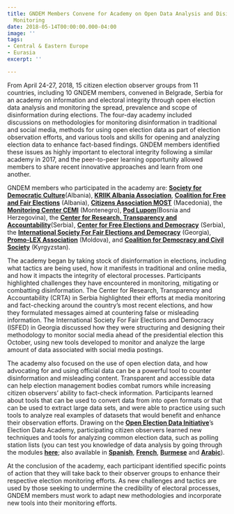 ```yaml
---
title: GNDEM Members Convene for Academy on Open Data Analysis and Disinformation
  Monitoring
date: 2018-05-14T00:00:00.000-04:00
image: ''
tags:
- Central & Eastern Europe
- Eurasia
excerpt: ''

---
```

From April 24-27, 2018, 15 citizen election observer groups from 11 countries, including 10 GNDEM members, convened in Belgrade, Serbia for an academy on information and electoral integrity through open election data analysis and monitoring the spread, prevalence and scope of disinformation during elections. The four-day academy included discussions on methodologies for monitoring disinformation in traditional and social media, methods for using open election data as part of election observation efforts, and various tools and skills for opening and analyzing election data to enhance fact-based findings. GNDEM members identified these issues as highly important to electoral integrity following a similar academy in 2017, and the peer-to-peer learning opportunity allowed members to share recent innovative approaches and learn from one another.

GNDEM members who participated in the academy are: [**Society for Democratic Culture**](http://www.zgjedhje.al/faqe.php?id=1&l2=115&l3=46)(Albania), [**KRIIK Albania Association**](https://www.facebook.com/kriik.al/), [**Coalition for Free and Fair Elections**](http://www.kzln.org.al/) (Albania), [**Citizens Association MOST**](http://most.org.mk/) (Macedonia), the [**Monitoring Center CEMI**](http://cemi.org.me/en/) (Montenegro), [**Pod Lupom**](http://podlupom.org/v2/en)(Bosnia and Herzegovina), the [**Center for Research, Transparency and Accountability**](http://crta.rs/)(Serbia), [**Center for Free Elections and Democracy**](http://www.cesid.rs/) (Serbia), the [**International Society For Fair Elections and Democracy**](http://isfed.ge/) (Georgia), [**Promo-LEX Association**](https://promolex.md/?lang=ro) (Moldova), and [**Coalition for Democracy and Civil Society**](http://coalition.kg/en/) (Kyrgyzstan).

The academy began by taking stock of disinformation in elections, including what tactics are being used, how it manifests in traditional and online media, and how it impacts the integrity of electoral processes. Participants highlighted challenges they have encountered in monitoring, mitigating or combatting disinformation. The Center for Research, Transparency and Accountability (CRTA) in Serbia highlighted their efforts at media monitoring and fact-checking around the country’s most recent elections, and how they formulated messages aimed at countering false or misleading information. The International Society For Fair Elections and Democracy (ISFED) in Georgia discussed how they were structuring and designing their methodology to monitor social media ahead of the presidential election this October, using new tools developed to monitor and analyze the large amount of data associated with social media postings.

The academy also focused on the use of open election data, and how advocating for and using official data can be a powerful tool to counter disinformation and misleading content. Transparent and accessible data can help election management bodies combat rumors while increasing citizen observers’ ability to fact-check information. Participants learned about tools that can be used to convert data from into open formats or that can be used to extract large data sets, and were able to practice using such tools to analyze real examples of datasets that would benefit and enhance their observation efforts. Drawing on the [**Open Election Data Initiative**](https://www.openelectiondata.net/en/)’s Election Data Academy, participating citizen observers learned new techniques and tools for analyzing common election data, such as polling station lists (you can test you knowledge of data analysis by going through the modules [**here**](https://openelectiondata.net/en/academy/); also available in [**Spanish**](https://openelectiondata.net/es/academy/), [**French**](https://openelectiondata.net/fr/academy/), [**Burmese**](https://openelectiondata.net/my/academy/) and [**Arabic**](https://openelectiondata.net/ar/academy/)).

At the conclusion of the academy, each participant identified specific points of action that they will take back to their observer groups to enhance their respective election monitoring efforts. As new challenges and tactics are used by those seeking to undermine the credibility of electoral processes, GNDEM members must work to adapt new methodologies and incorporate new tools into their monitoring efforts.
